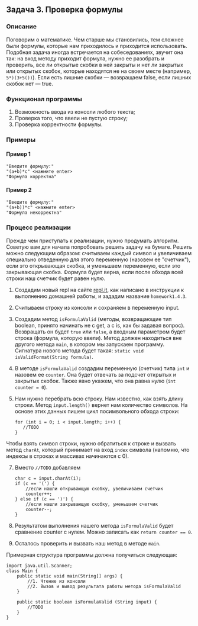 ## Задача 3. Проверка формулы

### Описание
Поговорим о математике. Чем старше мы становились, тем сложнее были формулы, которые нам приходилось и приходится использовать. Подобная задача иногда встречается на собеседованиях, звучит она так: 
на вход методу приходит формула, нужно ее разобрать и проверить, все ли открытые скобки в ней закрыты и нет ли закрытых или открытых скобок, которые находятся не на своем месте (например, `5*)(3+5())`). Если есть лишние скобки — возвращаем false, если лишних скобок нет — true.

### Функционал программы
1. Возможность ввода из консоли любого текста;
2. Проверка того, что ввели не пустую строку;
3. Проверка корректности формулы.

### Примеры
#### Пример 1
```
"Введите формулу:"
"(a+b)*c" <нажмите enter>
"Формула корректна"
```

#### Пример 2
```
"Введите формулу:"
"(a+b))*c" <нажмите enter>
"Формула некорректна"
```

### Процесс реализации
Прежде чем приступать к реализации, нужно продумать алгоритм. Советую вам для начала попробовать решить задачу на бумаге. 
Решить можно следующим образом: считываем каждый символ и увеличиваем специально отведенную для этого переменную (назовем ее "счетчик"), если это открывающая скобка, и уменьшаем переменную, если это закрывающая скобка. 
Формула будет верна, если после обхода всей строки наш счетчик будет равен нулю.

1. Создадим новый repl на сайте [repl.it](https://repl.it/repls), как написано в инструкции к выполнению домашней работы, и зададим название `homework1.4.3`.

2. Считываем строку из консоли и сохраняем в переменную input.

3. Создадим метод `isFormulaValid` (методы, возвращающие тип boolean, принято начинать не с get, а с is, как бы задавая вопрос). Возвращать он будет `true` или `false`, а входным параметром будет строка (формула, которую ввели). 
Метод должен находиться вне другого метода `main`, в котором мы запускаем программу. Сигнатура нового метода будет такая: `static void isValidFormat(String formula)`.

4. В методе `isFormulaValid` создадим переменную (счетчик) типа `int` и назовем ее `counter`. Она будет отвечать за подсчет открытых и закрытых скобок. Также явно укажем, что она равна нулю (`int counter = 0`).

5. Нам нужно перебрать всю строку. Нам известно, как взять длину строки. Метод `input.length()` вернет нам количество символов. На основе этих данных пишем цикл посимвольного обхода строки:

   ```
   for (int i = 0; i < input.length; i++) {
      //TODO
   }
   ```

Чтобы взять символ строки, нужно обратиться к строке и вызвать метод `charAt`, который принимает на вход `index` символа (напомню, что индексы в строках и массивах начинаются с 0).

7. Вмеcто `//TODO` добавляем 

   ```
   char c = input.charAt(i);
   if (c == '(') {
       //если нашли открывающую скобку, увеличиваем счетчик
       counter++;
   } else if (c == ')') {
       //если нашли закрывающую скобку, уменьшаем счетчик
       counter--;
   }
   ```
   

8. Результатом выполнения нашего метода `isFormulaValid` будет сравнение counter c нулем. Можно записать как `return counter == 0`.

9. Осталось проверить и вызвать наш метод в методе `main`.

Примерная структура программы должна получиться следующая:

    import java.util.Scanner;
    class Main {
        public static void main(String[] args) {
            //1. Чтение из консоли
            //2. Вызов и вывод результата работы метода isFormulaValid
        }
    
        public static boolean isFormulaValid (String input) {
            //TODO  
        }
    }
 
